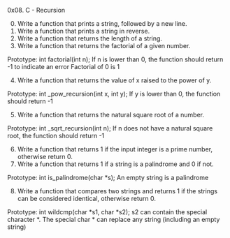 0x08. C - Recursion

0. Write a function that prints a string, followed by a new line.
1. Write a function that prints a string in reverse.
2. Write a function that returns the length of a string.
3. Write a function that returns the factorial of a given number.

Prototype: int factorial(int n);
If n is lower than 0, the function should return -1 to indicate an error
Factorial of 0 is 1

4. Write a function that returns the value of x raised to the power of y.

Prototype: int _pow_recursion(int x, int y);
If y is lower than 0, the function should return -1

5. Write a function that returns the natural square root of a number.

Prototype: int _sqrt_recursion(int n);
If n does not have a natural square root, the function should return -1

6. Write a function that returns 1 if the input integer is a prime number, otherwise return 0.
7. Write a function that returns 1 if a string is a palindrome and 0 if not.

Prototype: int is_palindrome(char *s);
An empty string is a palindrome

8. Write a function that compares two strings and returns 1 if the strings can be considered identical, otherwise return 0.

Prototype: int wildcmp(char *s1, char *s2);
s2 can contain the special character *.
The special char * can replace any string (including an empty string)


